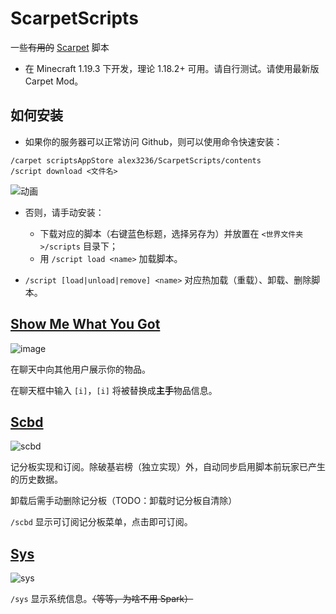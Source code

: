 # ScarpetScripts

一些~~有用的~~ [Scarpet](https://github.com/gnembon/scarpet) 脚本

- 在 Minecraft 1.19.3 下开发，理论 1.18.2+ 可用。请自行测试。请使用最新版 Carpet Mod。

## 如何安装

- 如果你的服务器可以正常访问 Github，则可以使用命令快速安装：
```
/carpet scriptsAppStore alex3236/ScarpetScripts/contents
/script download <文件名>
```

![动画](https://github.com/alex3236/ScarpetScripts/assets/45303195/be7436b3-ef3f-484e-ab01-1801c8d83884)

- 否则，请手动安装：
  - 下载对应的脚本（右键蓝色标题，选择另存为）并放置在 `<世界文件夹>/scripts` 目录下；
  - 用 `/script load <name>` 加载脚本。

- `/script [load|unload|remove] <name>` 对应热加载（重载）、卸载、删除脚本。

## [Show Me What You Got](https://github.com/alex3236/ScarpetScripts/raw/main/smwyg.sc)

![image](https://github.com/alex3236/ScarpetScripts/assets/45303195/52607e67-ba7f-4aac-b72b-b760b1e5c83e)

在聊天中向其他用户展示你的物品。

在聊天框中输入 `[i]`，`[i]` 将被替换成**主手**物品信息。

## [Scbd](https://github.com/alex3236/ScarpetScripts/raw/main/scbd.sc)

![scbd](https://s2.loli.net/2022/11/21/1HScua4GfBJIrg2.png)

记分板实现和订阅。除破基岩榜（独立实现）外，自动同步启用脚本前玩家已产生的历史数据。

卸载后需手动删除记分板（TODO：卸载时记分板自清除）

`/scbd` 显示可订阅记分板菜单，点击即可订阅。

## [Sys](https://github.com/alex3236/ScarpetScripts/raw/main/sys.sc)

![sys](https://s2.loli.net/2022/11/21/GeOWAPXzv67wCB9.png)

`/sys` 显示系统信息。~~（等等，为啥不用 Spark）~~
